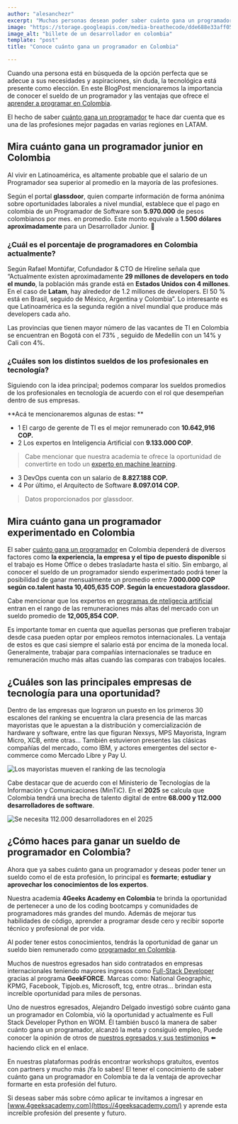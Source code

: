 ```yaml
---
author: "alesanchezr"
excerpt: "Muchas personas desean poder saber cuánto gana un programador en Colombia ya que las posibilidades que ofrece esta profesión permite alcanzar una remuneración favorable para muchos"
image: "https://storage.googleapis.com/media-breathecode/dde688e33aff058bd0f23f7d2544e6fd758ed944b39c18cb4e2cd95b4fb7ef55"
image_alt: "billete de un desarrollador en colombia"
template: "post" 
title: "Conoce cuánto gana un programador en Colombia"

---
```


Cuando una persona está en búsqueda de la opción perfecta que se adecue a sus necesidades y aspiraciones, sin duda, la  tecnológica está presente como elección. En este BlogPost mencionaremos la importancia de conocer el sueldo de un programador y las  ventajas que ofrece el [aprender a programar en Colombia](https://4geeksacademy.com/es/coding-campus/bootcamp-programacion-colombia).

El hecho de saber [cuánto gana un programador](https://4geeksacademy.com/es/cuanto-gana-un-programador/cuanto-gana-un-programador)  te hace dar cuenta que es una de las profesiones mejor pagadas en varias regiones en LATAM.

## Mira cuánto gana un programador junior en Colombia 

Al vivir en Latinoamérica, es altamente probable que el salario de un Programador sea superior al promedio en la mayoría de las profesiones.

Según el portal **glassdoor**, quien comparte información de forma anónima sobre oportunidades laborales a nivel mundial, establece que el pago en colombia de un Programador de Software son **5.970.000** de pesos colombianos por mes. en promedio. Este monto equivale a **1.500 dólares aproximadamente** para un Desarrollador Junior. 🤑

### ¿Cuál es el porcentaje de programadores en Colombia actualmente?

Según Rafael Montúfar, Cofundador & CTO de Hireline señala que “Actualmente existen aproximadamente **29 millones de developers en todo el mundo**, la población más grande está en **Estados Unidos con 4 millones**. En el caso de **Latam**, hay alrededor de 1.2 millones de developers. El 50 % está en Brasil, seguido de México, Argentina y Colombia”. Lo interesante es que Latinoamérica es la segunda región a nivel mundial que produce más developers cada año.

Las provincias que tienen mayor número de  las vacantes de TI en Colombia se encuentran en Bogotá con el 73% , seguido de Medellín con un 14% y Cali con 4%. 

### ¿Cuáles son los distintos sueldos de los profesionales en tecnología?   

Siguiendo con la idea principal; podemos comparar los sueldos promedios de los profesionales en tecnología de acuerdo con el rol que desempeñan dentro de sus empresas. 

**Acá te mencionaremos algunas de estas: **
- 1 El cargo de gerente de TI es el mejor remunerado con **10.642,916 COP.**
- 2 Los expertos en Inteligencia Artificial con **9.133.000 COP**. 
> Cabe mencionar que nuestra academia te ofrece la oportunidad de convertirte en todo un [experto en machine learning](https://4geeksacademy.com/es/coding-bootcamps/curso-datascience-machine-learning). 
- 3 DevOps cuenta con un salario de **8.827.188 COP.** 
- 4 Por último, el Arquitecto de Software **8.097.014 COP.**
> Datos proporcionados por glassdoor. 

## Mira cuánto gana un programador experimentado en Colombia

El saber [cuánto gana un programador](https://4geeksacademy.com/es/cuanto-gana-un-programador/cuanto-gana-un-programador) en Colombia dependerá de diversos factores como **la experiencia, la empresa y el tipo de puesto disponible** si el trabajo es Home Office o debes trasladarte hasta el sitio. 
Sin embargo, al conocer el sueldo de un programador siendo experimentado podrá tener la posibilidad de ganar mensualmente un promedio entre **7.000.000 COP según co.talent  hasta 10,405,635 COP. Según la encuestadora glassdoor.** 

Cabe mencionar que los expertos en [programas de nteligecia artificial](https://4geeksacademy.com/es/coding-bootcamps/curso-inteligencia-artificial) entran en el rango de las remuneraciones más altas del mercado con un sueldo promedio de **12,005,854 COP.** 

Es importante tomar en cuenta que aquellas personas que prefieren trabajar desde casa pueden optar por empleos remotos internacionales. La ventaja de estos es que casi siempre el salario está por encima de la moneda local. Generalmente, trabajar para compañías internacionales se traduce en remuneración mucho más altas cuando las comparas con trabajos locales.  

## ¿Cuáles son las principales empresas de tecnología para una oportunidad?

Dentro de las empresas que lograron un puesto en los primeros 30 escalones del ranking se encuentra la clara presencia de las marcas mayoristas que le apuestan a la distribución y comercialización de hardware y software, entre las que figuran Nexsys, MPS Mayorista, Ingram Micro, XCB, entre otras...
También estuvieron presentes las clásicas compañías del mercado, como IBM, y actores emergentes del sector e-commerce como Mercado Libre y Pay U.

![Los mayoristas mueven el ranking de las tecnología](https://breathecode.herokuapp.com/v1/media/file/emp-1000emptecnologia-web-jpg)

Cabe destacar que de acuerdo con el Ministerio de Tecnologías de la Información y Comunicaciones (MinTiC). En el **2025** se calcula que Colombia tendrá una brecha de talento digital de entre **68.000 y 112.000 desarrolladores de software**.

![Se necesita 112.000 desarrolladores en el 2025](https://breathecode.herokuapp.com/v1/media/file/esp-carreras-tecnologicas-pag9-1-jpg)

## ¿Cómo haces para ganar un sueldo de programador en Colombia?

Ahora que ya sabes cuánto gana un programador y deseas poder tener un sueldo como el de esta profesión, lo principal es **formarte**; **estudiar y aprovechar los conocimientos de los expertos**. 

Nuestra academia **4Geeks Academy en Colombia**  te brinda la oportunidad de pertenecer a uno de los coding bootcamps y comunidades de programadores más grandes del mundo. Además de mejorar tus habilidades de código, aprender a programar desde cero y recibir soporte técnico y profesional de por vida.  

Al poder tener estos conocimientos, tendrás la oportunidad de ganar un sueldo bien remunerado como [programador en Colombia](https://4geeksacademy.com/es/coding-campus/bootcamp-programacion-colombia).

Muchos de nuestros egresados han sido contratados en empresas internacionales teniendo mayores ingresos como [Full-Stack Developer](https://4geeksacademy.com/es/coding-bootcamps/full-stack-part-time) gracias al programa **GeekFORCE**. Marcas como: National Geographic, KPMG, Facebook, Tipjob.es, Microsoft, tcg, entre otras... brindan esta increíble oportunidad para miles de personas. 

Uno de nuestros egresados, Alejandro Delgado investigó sobre cuánto gana un programador en Colombia, vió la oportunidad y actualmente es Full Stack Developer Python en WOM. Él también buscó la manera de saber cuánto gana un programador, alcanzó la meta y consiguió empleo, Puede conocer la opinión de otros de [nuestros egresados  y sus testimonios](https://4geeksacademy.com/es/testimonios) ⬅️ haciendo click en el enlace. 

 En nuestras plataformas podrás encontrar workshops gratuitos, eventos con partners y mucho más ¡Ya lo sabes! El tener el conocimiento de saber cuánto gana un programador en Colombia te da la ventaja de aprovechar formarte en esta profesión del futuro.

 Si deseas saber más sobre cómo aplicar te invitamos a ingresar en [www.4geeksacademy.com](https://4geeksacademy.com/) y aprende esta increíble profesión del presente y futuro.  
